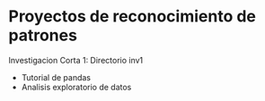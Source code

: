 # Proyectos de reconocimiento de patrones

Investigacion Corta 1: Directorio inv1
   * Tutorial de pandas
   * Analisis exploratorio de datos
